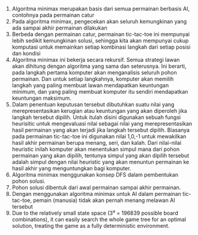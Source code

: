 1. Algoritma minimax merupakan basis dari semua permainan berbasis AI, contohnya pada permainan catur
2. Pada algoritma minimax, pengecekan akan seluruh kemungkinan yang ada sampai akhir permainan dilakukan
3. Berbeda dengan permainan catur, permainan tic-tac-toe ini mempunyai lebih sedikit kemungkinan solusi, sehingga kita akan mempunyai cukup komputasi untuk memainkan setiap kombinasi langkah dari setiap posisi dan kondisi
4. Algoritma minimax ini bekerja secara rekursif. Semua strategi lawan akan dihitung dengan algoritma yang sama dan seterusnya. Ini berarti, pada langkah pertama komputer akan menganalisis seluruh pohon permainan. Dan untuk setiap langkahnya, komputer akan memilih langkah yang paling membuat lawan mendapatkan keuntungan minimum, dan yang paling membuat komputer itu sendiri mendapatkan keuntungan maksimum.
5. Dalam penentuan keputusan tersebut dibutuhkan suatu nilai yang merepresentasikan kerugian atau keuntungan yang akan diperoleh jika langkah tersebut dipilih. Untuk itulah disini digunakan sebuah fungsi heurisitic untuk mengevaluasi nilai sebagai nilai yang merepresentasikan hasil permainan yang akan terjadi jika langkah tersebut dipilih. Biasanya pada permainan tic-tac-toe ini digunakan nilai 1,0,-1 untuk mewakilkan hasil akhir permainan berupa menang, seri, dan kalah. Dari nilai-nilai heuristic inilah komputer akan menentukan simpul mana dari pohon permainan yang akan dipilih, tentunya simpul yang akan dipilih tersebut adalah simpul dengan nilai heuristic yang akan menuntun permainan ke hasil akhir yang menguntungkan bagi komputer. 
6. Algoritma minimax menggunakan konsep DFS dalam pembentukan pohon solusi.
7. Pohon solusi dibentuk dari awal permainan sampai akhir permainan.
8. Dengan menggunakan algoritma minimax untuk AI dalam permainan tic-tac-toe, pemain (manusia) tidak akan pernah menang melawan AI tersebut
9. Due to the relatively small state space (3⁹ = 196839 possible board combinations), it can easily search the whole game tree for an optimal solution, treating the game as a fully deterministic environment.